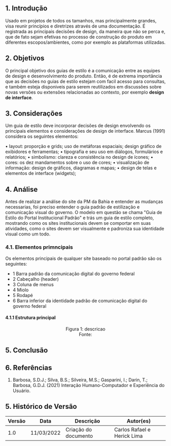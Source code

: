 ## 1. Introdução
   
   Usado em projetos de todos os tamanhos, mas principalmente grandes, visa reunir princípios e diretrizes através de uma documentação. É registrada as principais decisões de design, da maneira que não se perca e, que de fato sejam efetivas no processo de construção do produto em diferentes escopos/ambientes, como por exemplo as plataformas utilizadas.

## 2. Objetivos

  O principal objetivo dos guias de estilo é a comunicação entre as equipes de design e desenvolvimento do produto. Então, é de extrema importância que as decisões no guias de estilo estejam com facil acesso para consultas, e também esteja disponiveis para serem reutilizados em discussões sobre novas versões ou extensões relacionadas ao contexto, por exemplo **design de interface**. 

## 3. Considerações

  Um guia de estilo deve incorporar decisões de design envolvendo os principais elementos e considerações de design de interface. Marcus (1991) considera os seguintes elementos:

  • layout: proporção e grids; uso de metáforas espaciais; design gráfico de exibidores e ferramentas;
  • tipografia e seu uso em diálogos, formulários e relatórios;
  • simbolismo: clareza e consistência no design de ícones;
  • cores: os dez mandamentos sobre o uso de cores;
  • visualização de informação: design de gráficos, diagramas e mapas;
  • design de telas e elementos de interface (widgets);

## 4. Análise

Antes de realizar a análise do site da PM da Bahia e entender as mudanças necessarias, foi preciso entender o guia padrão de estilização e comunicação visual do governo. O modelo em questão se chama "Guia de Estilo do Portal Institucional Padrão" e trás um guia de estilo completo, mostrando como os sites institucionais devem se comportar em suas atividades, como o sites devem ser visualmente e padroniza sua identidade visual como um todo.

### 4.1. Elementos primncipais

Os elementos principais de qualquer site baseado no portal padrão são os seguintes:

- 1 Barra padrão da comunicação digital do governo federal
- 2 Cabeçalho (header)
- 3 Coluna de menus
- 4 Miolo
- 5 Rodapé
- 6 Barra inferior da identidade padrão de comunicação digital do governo federal



#### 4.1.1 Estrutura principal


<center>
  <figcaption class="center">Figura 1: descricao</figcaption>
  <img src="" class="center"><br> 
  <figcaption class:"center">Fonte: </figcaption>
</center>

## 5. Conclusão


## 6. Referências
1. Barbosa, S.D.J.; Silva, B.S.; Silveira, M.S.; Gasparini, I.; Darin, T.; Barbosa, G.D.J. (2021) Interação Humano-Computador e Experiência do Usuário.

## 5. Histórico de Versão

| Versão |  Data  |        Descrição        |     Autor(es)     | 
|--------|--------|-------------------------|-------------------|
| 1.0    |  11/03/2022  | Criação do documento    |     Carlos Rafael e Herick Lima              |

